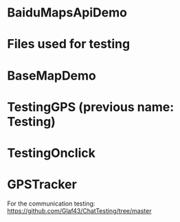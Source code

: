 # BaiduMapsApiDemo

# Files used for testing
# BaseMapDemo
# TestingGPS (previous name: Testing)
# TestingOnclick
# GPSTracker 

For the communication testing: 
https://github.com/Glaf43/ChatTesting/tree/master
